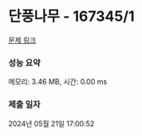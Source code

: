 # 단풍나무 - 167345/1 

[문제 링크](https://level.goorm.io/exam/167345/%EB%8B%A8%ED%92%8D%EB%82%98%EB%AC%B4/quiz/1) 

### 성능 요약

메모리: 3.46 MB, 시간: 0.00 ms

### 제출 일자

2024년 05월 21일 17:00:52

